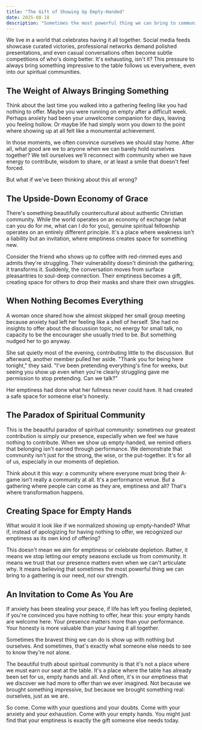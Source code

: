 ```yaml
---
title: "The Gift of Showing Up Empty-Handed"
date: 2025-08-18
description: "Sometimes the most powerful thing we can bring to community is our emptiness, not our fullness."
---
```


We live in a world that celebrates having it all together. Social media feeds showcase curated victories, professional networks demand polished presentations, and even casual conversations often become subtle competitions of who's doing better. It's exhausting, isn't it? This pressure to always bring something impressive to the table follows us everywhere, even into our spiritual communities.

## The Weight of Always Bringing Something

Think about the last time you walked into a gathering feeling like you had nothing to offer. Maybe you were running on empty after a difficult week. Perhaps anxiety had been your unwelcome companion for days, leaving you feeling hollow. Or maybe life had simply worn you down to the point where showing up at all felt like a monumental achievement.

In those moments, we often convince ourselves we should stay home. After all, what good are we to anyone when we can barely hold ourselves together? We tell ourselves we'll reconnect with community when we have energy to contribute, wisdom to share, or at least a smile that doesn't feel forced.

But what if we've been thinking about this all wrong?

## The Upside-Down Economy of Grace

There's something beautifully countercultural about authentic Christian community. While the world operates on an economy of exchange (what can you do for me, what can I do for you), genuine spiritual fellowship operates on an entirely different principle. It's a place where weakness isn't a liability but an invitation, where emptiness creates space for something new.

Consider the friend who shows up to coffee with red-rimmed eyes and admits they're struggling. Their vulnerability doesn't diminish the gathering; it transforms it. Suddenly, the conversation moves from surface pleasantries to soul-deep connection. Their emptiness becomes a gift, creating space for others to drop their masks and share their own struggles.

## When Nothing Becomes Everything

A woman once shared how she almost skipped her small group meeting because anxiety had left her feeling like a shell of herself. She had no insights to offer about the discussion topic, no energy for small talk, no capacity to be the encourager she usually tried to be. But something nudged her to go anyway.

She sat quietly most of the evening, contributing little to the discussion. But afterward, another member pulled her aside. "Thank you for being here tonight," they said. "I've been pretending everything's fine for weeks, but seeing you show up even when you're clearly struggling gave me permission to stop pretending. Can we talk?"

Her emptiness had done what her fullness never could have. It had created a safe space for someone else's honesty.

## The Paradox of Spiritual Community

This is the beautiful paradox of spiritual community: sometimes our greatest contribution is simply our presence, especially when we feel we have nothing to contribute. When we show up empty-handed, we remind others that belonging isn't earned through performance. We demonstrate that community isn't just for the strong, the wise, or the put-together. It's for all of us, especially in our moments of depletion.

Think about it this way: a community where everyone must bring their A-game isn't really a community at all. It's a performance venue. But a gathering where people can come as they are, emptiness and all? That's where transformation happens.

## Creating Space for Empty Hands

What would it look like if we normalized showing up empty-handed? What if, instead of apologizing for having nothing to offer, we recognized our emptiness as its own kind of offering?

This doesn't mean we aim for emptiness or celebrate depletion. Rather, it means we stop letting our empty seasons exclude us from community. It means we trust that our presence matters even when we can't articulate why. It means believing that sometimes the most powerful thing we can bring to a gathering is our need, not our strength.

## An Invitation to Come As You Are

If anxiety has been stealing your peace, if life has left you feeling depleted, if you're convinced you have nothing to offer, hear this: your empty hands are welcome here. Your presence matters more than your performance. Your honesty is more valuable than your having it all together.

Sometimes the bravest thing we can do is show up with nothing but ourselves. And sometimes, that's exactly what someone else needs to see to know they're not alone.

The beautiful truth about spiritual community is that it's not a place where we must earn our seat at the table. It's a place where the table has already been set for us, empty hands and all. And often, it's in our emptiness that we discover we had more to offer than we ever imagined. Not because we brought something impressive, but because we brought something real: ourselves, just as we are.

So come. Come with your questions and your doubts. Come with your anxiety and your exhaustion. Come with your empty hands. You might just find that your emptiness is exactly the gift someone else needs today.